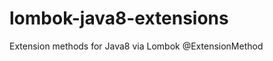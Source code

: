 lombok-java8-extensions
=======================

Extension methods for Java8 via Lombok @ExtensionMethod
